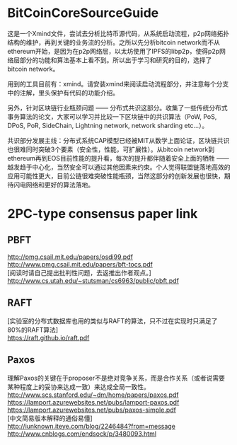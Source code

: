 # BitCoinCoreSourceGuide
这是一个Xmind文件，尝试去分析比特币源代码，从系统启动流程，p2p网络拓扑结构的维护，再到关键的业务流的分析。之所以先分析bitcoin network而不从ethereum开始，是因为在p2p网络层，以太坊使用了IPFS的libp2p，使得p2p网络层部分的功能和算法基本上看不到。所以出于学习和研究的目的，选择了bitcoin network。

用到的工具目前有：xmind。请安装xmind来阅读启动流程部分，并注意每个分支中的注解，里头保护有代码的功能介绍。

另外，针对区块链行业瓶颈问题 —— 分布式共识这部分。收集了一些传统分布式事务算法的论文，大家可以学习并比较一下区块链中的共识算法（PoW, PoS, DPoS, PoR, SideChain, Lightning network, network sharding etc...）。

共识部分发展主线：分布式系统CAP模型已经被MIT从数学上面论证，区块链共识也很难同时突破3个要素（安全性，性能，可扩展性）。从bitcoin network到ethereum再到EOS目前性能的提升看，每次的提升都伴随着安全上面的牺牲 —— 越发趋于中心化，当然安全可以通过其他因素来约束。个人觉得联盟链落地高效的应用可能性更大，目前公链很难突破性能瓶颈，当然这部分的创新发展也很快，期待闪电网络和更好的算法落地。

# 2PC-type consensus paper link
## PBFT
  http://pmg.csail.mit.edu/papers/osdi99.pdf    
  http://www.pmg.csail.mit.edu/papers/bft-tocs.pdf    
  [阅读时请自己提出批判性问题，去返推出作者观点。]    
  http://www.cs.utah.edu/~stutsman/cs6963/public/pbft.pdf    
## RAFT
  [实验室的分布式数据库也用的类似与RAFT的算法，只不过在实现时只满足了80%的RAFT算法]    
  https://raft.github.io/raft.pdf    
## Paxos
  理解Paxos的关键在于proposer不是绝对竞争关系，而是合作关系（或者说需要某种程度上的妥协来达成一致）来达成全局一致性。    
  http://www.scs.stanford.edu/~dm/home/papers/paxos.pdf    
  https://lamport.azurewebsites.net/pubs/lamport-paxos.pdf    
  https://lamport.azurewebsites.net/pubs/paxos-simple.pdf    
  [中文简易版本解释的通俗易懂]    
  http://iunknown.iteye.com/blog/2246484?from=message    
  http://www.cnblogs.com/endsock/p/3480093.html
